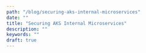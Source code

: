 ```yaml
---
path: "/blog/securing-aks-internal-microservices"
date: ""
title: "Securing AKS Internal Microservices"
description: ""
keywords: ""
draft: true
---
```

